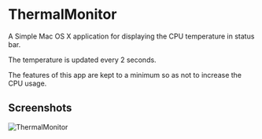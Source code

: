 # ThermalMonitor
A Simple Mac OS X application for displaying the CPU temperature in status bar.

The temperature is updated every 2 seconds.

The features of this app are kept to a minimum so as not to increase the CPU usage.



## Screenshots

![ThermalMonitor](https://user-images.githubusercontent.com/18528907/84711655-cd77d700-afa1-11ea-81d2-4dba7f7b5815.png)
